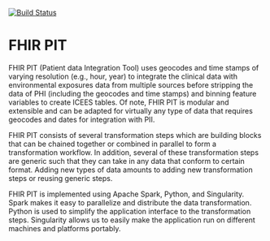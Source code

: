[![Build Status](https://travis-ci.com/NCATS-Tangerine/FHIR-PIT.svg?branch=master)](https://travis-ci.com/NCATS-Tangerine/FHIR-PIT)

# FHIR PIT



FHIR PIT (Patient data Integration Tool) uses geocodes and time stamps of varying resolution (e.g., hour, year) to integrate the clinical data with environmental exposures data from multiple sources before stripping the data of PHI (including the geocodes and time stamps) and binning feature variables to create ICEES tables. Of note, FHIR PIT is modular and extensible and can be adapted for virtually any type of data that requires geocodes and dates for integration with PII.


FHIR PIT consists of several transformation steps which are building blocks that can be chained together or combined in parallel to form a transformation workflow. In addition, several of these transformation steps are generic such that they can take in any data that conform to certain format. Adding new types of data amounts to adding new transformation steps or reusing generic steps.


FHIR PIT is implemented using Apache Spark, Python, and Singularity. Spark makes it easy to parallelize and distribute the data transformation. Python is used to simplify the application interface to the transformation steps. Singularity allows us to easily make the application run on different machines and platforms portably.
